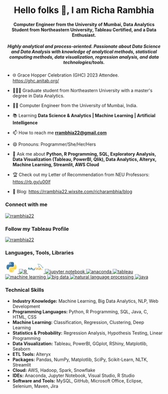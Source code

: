 <h1 align="center">Hello folks 👋, I am Richa Rambhia </h1>
<h4 align="center">Computer Engineer from the University of Mumbai, Data Analytics Student from Northeastern University, Tableau Certified, and a Data Enthusiast.</h4>


<h5 align="center">Highly analytical and process-oriented. Passionate about Data Science and Data Analysis with knowledge of analytical 
methods, statistical computing methods, data visualization, regression analysis, and data technologies/tools. </h5>


- 🌐 Grace Hopper Celebration (GHC) 2023 Attendee. https://ghc.anitab.org/
  
- 👨🏽‍🎓 Graduate student from Northeastern University with a master's degree in Data Analytics.

- 👩‍💻 Computer Engineer from the University of Mumbai, India.

- 📚 Learning **Data Science & Analytics | Machine Learning | Artificial Intelligence**

- 📫 How to reach me **rrambhia22@gmail.com**

- 😄 Pronouns: Programmer/She/Her/Hers

- 💬 Ask me about **Python, R Programming, SQL, Exploratory Analysis, Data Visualization (Tableau, PowerBI, Qlik), Data Analytics, Alteryx, Machine Learning, Streamlit, AWS Cloud**

- 🏆 Check out my Letter of Recommendation from NEU Professors: https://rb.gy/u00lf

- 📝 Blog: https://rrambhia22.wixsite.com/richarambhia/blog



<h3 align="left">Connect with me</h3>
<p align="left">
<a href="https://www.linkedin.com/in/richarambhia/" target="blank"><img align="center" src="https://raw.githubusercontent.com/rahuldkjain/github-profile-readme-generator/master/src/images/icons/Social/linked-in-alt.svg" alt="rrambhia22" height="30" width="40" /></a>
</p>

<h3 align="left">Follow my Tableau Profile</h3>
<p align="left"> <a href="https://public.tableau.com/app/profile/richarambhia" target="blank"><img src="https://public.tableau.com/s/sites/default/files/media/tableautips_30.png" alt="rrambhia22" height="60" width="80"/> </a> 
</p>

<h3 align="left">Languages, Tools, Libraries</h3>
<p align="left"> 
<a href="https://www.python.org" target="_blank" rel="noreferrer"> <img src="https://raw.githubusercontent.com/devicons/devicon/master/icons/python/python-original.svg" alt="python" width="40" height="40"/> </a>  <a href="https://www.r-project.org/" target="_blank" rel="noreferrer"> <img src="https://www.r-project.org/logo/Rlogo.svg" alt="R" width="40" height="40"/> </a>  <a href="https://www.mysql.com/" target="_blank" rel="noreferrer"> <img src="https://raw.githubusercontent.com/devicons/devicon/master/icons/mysql/mysql-original-wordmark.svg" alt="mysql" width="50" height="40"/> </a>  <a href="https://jupyter.org/" target="_blank" rel="noreferrer"> <img src="https://upload.wikimedia.org/wikipedia/commons/thumb/3/38/Jupyter_logo.svg/1200px-Jupyter_logo.svg.png" alt="jupyter notebook" width="40" height="40"/> </a> <a href="https://docs.anaconda.com/anaconda/navigator/" target="_blank" rel="noreferrer"> <img src="https://www.nicepng.com/png/detail/85-851058_anaconda-icon-anaconda-python-icon.png" alt="anaconda" width="30" height="40"/> </a> <a href="https://www.tableau.com/" target="_blank" rel="noreferrer"> <img src="https://logos-world.net/wp-content/uploads/2021/10/Tableau-Emblem.png" alt="tableau" width="50" height="40"/> </a> <a href="https://www.ibm.com/cloud/learn/machine-learning" target="_blank" rel="noreferrer"> <img src="https://upload.wikimedia.org/wikipedia/commons/d/d5/Hey_Machine_Learning_Logo.png" alt="machine learning" width="40" height="40"/> </a> <a href="https://nix-united.com/services/big-data-analytics-and-consulting-services/?gclid=CjwKCAjwwo-WBhAMEiwAV4dybYZXcZUrDxuhe3rQCR9Al4ecL99zOQ1znWregXKfzo-waPxnvnz7RxoCxZ0QAvD_BwE&utm_campaign=s_big-data&utm_medium=cpc&utm_source=google" target="_blank" rel="noreferrer"> <img src="https://previews.123rf.com/images/natalimis/natalimis1608/natalimis160800053/61691783-big-data-word-cloud-icon.jpg" alt="big data" width="50" height="40"/> </a> <a href="https://www.datarobot.com/blog/what-is-natural-language-processing-introduction-to-nlp/" target="_blank" rel="noreferrer"> <img src="https://upload.wikimedia.org/wikipedia/commons/c/c8/NLP%2B%2B_Programming_Language_Logo.png" alt="natural language processing" width="40" height="40"/> </a> <a href="https://www.w3schools.com/java/" target="_blank" rel="noreferrer"> <img src="https://archive.org/download/java_logo/java_logo.png" alt="java" width="40" height="40"/> </a> </a> 

</p>

<h3 align="left">Technical Skills</h3>
<p align="left">

- **Industry Knowledge:** Machine Learning, Big Data Analytics, NLP, Web Development 
- **Programming Languages:** Python, R Programming, SQL, Java, C, HTML, CSS
- **Machine Learning:** Classification, Regression, Clustering, Deep Learning
- **Statistics & Probability:** Regression Analysis, Hypothesis Testing, Linear Programming
- **Data Visualization:** Tableau, PowerBI, GGplot, RShiny, Matplotlib, Seaborn
- **ETL Tools:** Alteryx
- **Packages:** Pandas, NumPy, Matplotlib, SciPy, Scikit-Learn, NLTK, Streamlit
- **Cloud:** AWS, Hadoop, Spark, Snowflake
- **IDEs:** Anaconda, Jupyter Notebook, Visual Studio, R Studio 
- **Software and Tools:** MySQL, GitHub, Microsoft Office, Eclipse, Selenium, Maven, Jira

</p>
